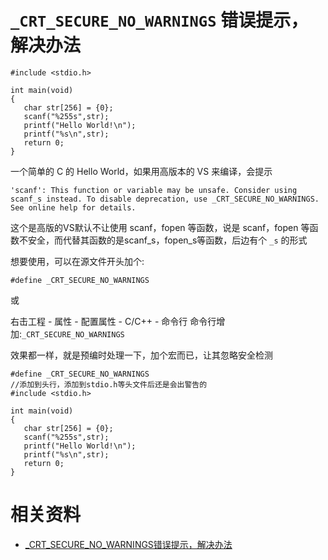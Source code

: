 # `_CRT_SECURE_NO_WARNINGS` 错误提示，解决办法




```
#include <stdio.h>

int main(void)
{
​	char str[256] = {0};
​	scanf("%255s",str);
​	printf("Hello World!\n");
​	printf("%s\n",str);
​	return 0;
}
```



一个简单的 C 的 Hello World，如果用高版本的 VS 来编译，会提示

```
'scanf': This function or variable may be unsafe. Consider using scanf_s instead. To disable deprecation, use _CRT_SECURE_NO_WARNINGS. See online help for details.
```


这个是高版的VS默认不让使用 scanf，fopen 等函数，说是 scanf，fopen 等函数不安全，而代替其函数的是scanf_s，fopen_s等函数，后边有个 `_s` 的形式


想要使用，可以在源文件开头加个:

```
#define _CRT_SECURE_NO_WARNINGS
```

或

右击工程 - 属性 - 配置属性 - C/C++  - 命令行
命令行增加:`_CRT_SECURE_NO_WARNINGS`


效果都一样，就是预编时处理一下，加个宏而已，让其忽略安全检测


```
#define _CRT_SECURE_NO_WARNINGS
//添加到头行，添加到stdio.h等头文件后还是会出警告的
#include <stdio.h>

int main(void)
{
​	char str[256] = {0};
​	scanf("%255s",str);
​	printf("Hello World!\n");
​	printf("%s\n",str);
​	return 0;
}
```



# 相关资料

- [_CRT_SECURE_NO_WARNINGS错误提示，解决办法](https://blog.csdn.net/duke56/article/details/52403458)
